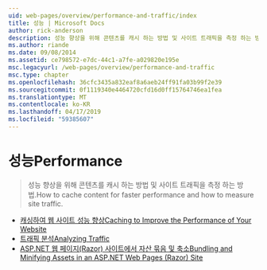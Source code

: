 ```yaml
---
uid: web-pages/overview/performance-and-traffic/index
title: 성능 | Microsoft Docs
author: rick-anderson
description: 성능 향상을 위해 콘텐츠를 캐시 하는 방법 및 사이트 트래픽을 측정 하는 방법.
ms.author: riande
ms.date: 09/08/2014
ms.assetid: ce798572-e7dc-44c1-a7fe-a029820e195e
msc.legacyurl: /web-pages/overview/performance-and-traffic
msc.type: chapter
ms.openlocfilehash: 36cfc3435a832eaf8a6aeb24ff91fa03b99f2e39
ms.sourcegitcommit: 0f1119340e4464720cfd16d0ff15764746ea1fea
ms.translationtype: MT
ms.contentlocale: ko-KR
ms.lasthandoff: 04/17/2019
ms.locfileid: "59385607"
---
```

# <a name="performance"></a><span data-ttu-id="fcbbf-103">성능</span><span class="sxs-lookup"><span data-stu-id="fcbbf-103">Performance</span></span>

> <span data-ttu-id="fcbbf-104">성능 향상을 위해 콘텐츠를 캐시 하는 방법 및 사이트 트래픽을 측정 하는 방법.</span><span class="sxs-lookup"><span data-stu-id="fcbbf-104">How to cache content for faster performance and how to measure site traffic.</span></span>


- [<span data-ttu-id="fcbbf-105">캐싱하여 웹 사이트 성능 향상</span><span class="sxs-lookup"><span data-stu-id="fcbbf-105">Caching to Improve the Performance of Your Website</span></span>](15-caching-to-improve-the-performance-of-your-website.md)
- [<span data-ttu-id="fcbbf-106">트래픽 분석</span><span class="sxs-lookup"><span data-stu-id="fcbbf-106">Analyzing Traffic</span></span>](14-analyzing-traffic.md)
- [<span data-ttu-id="fcbbf-107">ASP.NET 웹 페이지(Razor) 사이트에서 자산 묶음 및 축소</span><span class="sxs-lookup"><span data-stu-id="fcbbf-107">Bundling and Minifying Assets in an ASP.NET Web Pages (Razor) Site</span></span>](bundling-and-minifying-assets-in-an-aspnet-web-pages-razor-site.md)
